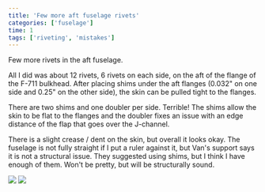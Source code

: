 ```yaml
---
title: 'Few more aft fuselage rivets'
categories: ['fuselage']
time: 1
tags: ['riveting', 'mistakes']
---
```


Few more rivets in the aft fuselage.

<!-- more -->

All I did was about 12 rivets, 6 rivets on each side, on the aft of the flange of the F-711 bulkhead. After placing shims under the aft flanges (0.032" on one side and 0.25" on the other side), the skin can be pulled tight to the flanges.

There are two shims and one doubler per side. Terrible! The shims allow the skin to be flat to the flanges and the doubler fixes an issue with an edge distance of the flap that goes over the J-channel.

There is a slight crease / dent on the skin, but overall it looks okay. The fuselage is not fully straight if I put a ruler against it, but Van's support says it is not a structural issue. They suggested using shims, but I think I have enough of them. Won't be pretty, but will be structurally sound.


![](0-shims-and-doublers.jpeg)
![](1-skin-is-okay.jpeg)
